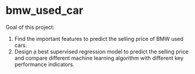# bmw_used_car

Goal of this project: 
1. Find the important features to predict the selling price of BMW used cars.
2. Design a best supervised regression model to predict the selling price and compare different machine learning algorithm with different key performance indicators.

